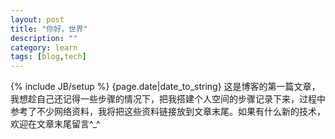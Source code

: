 ```yaml
---
layout: post
title: "你好，世界"
description: ""
category: learn 
tags: [blog,tech]
---
```

{% include JB/setup %}
{page.date|date_to_string}
 这是博客的第一篇文章，我想趁自己还记得一些步骤的情况下，把我搭建个人空间的步骤记录下来，过程中参考了不少网络资料，我将把这些资料链接放到文章末尾。如果有什么新的技术，欢迎在文章末尾留言^_^
